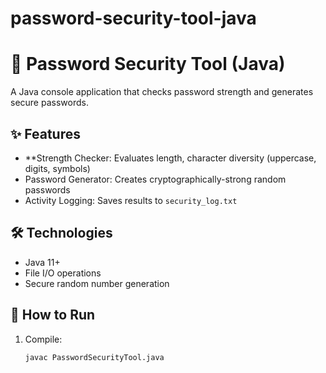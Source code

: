 # password-security-tool-java

# 🔐 Password Security Tool (Java)

A Java console application that checks password strength and generates secure passwords.

## ✨ Features
- **Strength Checker: Evaluates length, character diversity (uppercase, digits, symbols)
- Password Generator: Creates cryptographically-strong random passwords
- Activity Logging: Saves results to `security_log.txt`

## 🛠️ Technologies
- Java 11+
- File I/O operations
- Secure random number generation

## 🚀 How to Run
1. Compile:
   ```bash
   javac PasswordSecurityTool.java

